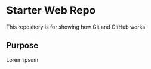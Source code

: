# Starter Web Repo

This repository is for showing how Git and GitHub works

## Purpose
Lorem ipsum
